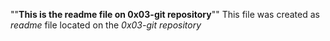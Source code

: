  ""**This is the readme file on 0x03-git repository**""
   This file was created as *readme* file located on the *0x03-git repository*
